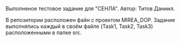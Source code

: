Выполненое тестовое задание для "СЕНЛА".
Автор: Титов Даниил.

В репозитории расположен файн с проектом MIREA_DOP. 
Задание выполнялись каждый в своём файле (Task1, Task2, Task3) расположенными в папке src. 
